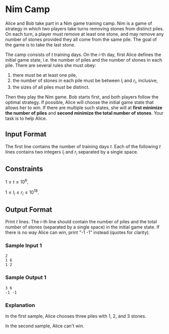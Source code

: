 # Nim Camp

Alice and Bob take part in a Nim game training camp.
Nim is a game of strategy in which two players take turns removing stones from distinct piles.
On each turn, a player must remove at least one stone, and may remove any number of stones provided they all come from the same pile.
The goal of the game is to take the last stone.

The camp consists of $t$ training days.
On the $i$-th day, first Alice defines the initial game state, i.e. the number of piles and the number of stones in each pile.
There are several rules she must obey:

1. there must be at least one pile,
2. the number of stones in each pile must be between $l_i$ and $r_i$, inclusive,
3. the sizes of all piles must be distinct.


Then they play the Nim game.
Bob starts first, and both players follow the optimal strategy.
If possible, Alice will choose the initial game state that allows her to win.
If there are multiple such states, she will at **first minimize the number of piles** and **second minimize the total number of stones**.
Your task is to help Alice.

## Input Format

The first line contains the number of training days $t$.
Each of the following $t$ lines contains two integers $l_i$ and $r_i$ separated by a single space.

## Constraints

$1 \le t \le 10^6$,

$1 \le l_i \le r_i \le 10^{18}$.

## Output Format

Print $t$ lines.
The $i$-th line should contain the number of piles and the total number of stones (separated by a single space) in the initial game state.
If there is no way Alice can win, print "-1 -1" instead (quotes for clarity).

### Sample Input 1

```
2
1 6
1 2
```

### Sample Output 1

```
3 6
-1 -1
```

### Explanation
In the first sample, Alice chooses three piles with $1$, $2$, and $3$ stones. 

In the second sample, Alice can't win.